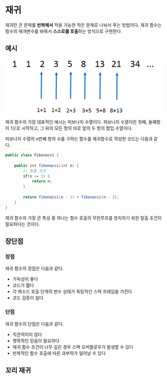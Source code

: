 # 재귀

재귀란 큰 문제를 **반복해서** 적용 가능한 작은 문제로 나눠서 푸는 방법이다. 재귀 함수는 함수의 매개변수를 바꿔서 **스스로를 호출**하는 방식으로 구현한다.

## 예시
![Fibonacci](./img/fibonacci.png)
재귀 함수의 가장 대표적인 예시는 피보나치 수열이다. 피보나치 수열이란 첫째, 둘째항이 1으로 시작하고, 그 뒤의 모든 항의 바로 앞의 두 항의 합입 수열이다. 

피보나치 수열의 n번째 항의 수를 구하는 함수를 재귀함수로 작성한 코드는 다음과 같다.

```java
public class Fibonacci {

    public int fibonacci(int n) {
        // 탈출 조건
        if(n <= 1) {
            return n;
        }

        return fibonacci(n - 1) + fibonacci(n - 2);
    }
}
```

재귀 함수의 가장 큰 특성 중 하나는 함수 호출의 무한루프를 방지하기 위한 탈출 조건이 필요하다는 것이다.

## 장단점

### 장점
재귀 함수의 장점은 다음과 같다.
- 가독성이 좋다
- 코드가 짧다
- 각 메소드 호출 단계의 변수 상태가 독립적인 스택 프레임을 가진다
- 코드 검증이 쉽다

### 단점
재귀 함수의 단점은 다음과 같다.
- 직관적이지 않다
- 맹목적인 믿음이 필요하다
- 재귀 함수 조건이 너무 깊은 경우 스택 오버플로우가 발생할 수 있다
- 반복적인 함수 호출에 따른 과부하가 일어날 수 있다

## 꼬리 재귀
